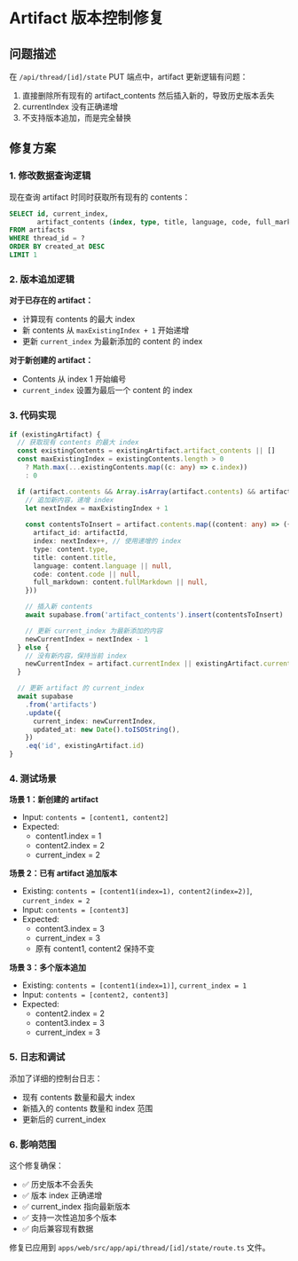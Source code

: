# Artifact 版本控制修复

## 问题描述
在 `/api/thread/[id]/state` PUT 端点中，artifact 更新逻辑有问题：
1. 直接删除所有现有的 artifact_contents 然后插入新的，导致历史版本丢失
2. currentIndex 没有正确递增
3. 不支持版本追加，而是完全替换

## 修复方案

### 1. 修改数据查询逻辑
现在查询 artifact 时同时获取所有现有的 contents：
```sql
SELECT id, current_index, 
       artifact_contents (index, type, title, language, code, full_markdown)
FROM artifacts 
WHERE thread_id = ? 
ORDER BY created_at DESC 
LIMIT 1
```

### 2. 版本追加逻辑
**对于已存在的 artifact：**
- 计算现有 contents 的最大 index
- 新 contents 从 `maxExistingIndex + 1` 开始递增
- 更新 `current_index` 为最新添加的 content 的 index

**对于新创建的 artifact：**
- Contents 从 index 1 开始编号
- `current_index` 设置为最后一个 content 的 index

### 3. 代码实现

```typescript
if (existingArtifact) {
  // 获取现有 contents 的最大 index
  const existingContents = existingArtifact.artifact_contents || []
  const maxExistingIndex = existingContents.length > 0 
    ? Math.max(...existingContents.map((c: any) => c.index)) 
    : 0

  if (artifact.contents && Array.isArray(artifact.contents) && artifact.contents.length > 0) {
    // 追加新内容，递增 index
    let nextIndex = maxExistingIndex + 1
    
    const contentsToInsert = artifact.contents.map((content: any) => ({
      artifact_id: artifactId,
      index: nextIndex++, // 使用递增的 index
      type: content.type,
      title: content.title,
      language: content.language || null,
      code: content.code || null,
      full_markdown: content.fullMarkdown || null,
    }))

    // 插入新 contents
    await supabase.from('artifact_contents').insert(contentsToInsert)

    // 更新 current_index 为最新添加的内容
    newCurrentIndex = nextIndex - 1
  } else {
    // 没有新内容，保持当前 index
    newCurrentIndex = artifact.currentIndex || existingArtifact.current_index
  }

  // 更新 artifact 的 current_index
  await supabase
    .from('artifacts')
    .update({
      current_index: newCurrentIndex,
      updated_at: new Date().toISOString(),
    })
    .eq('id', existingArtifact.id)
}
```

### 4. 测试场景

**场景 1：新创建的 artifact**
- Input: `contents = [content1, content2]`
- Expected: 
  - content1.index = 1
  - content2.index = 2
  - current_index = 2

**场景 2：已有 artifact 追加版本**
- Existing: `contents = [content1(index=1), content2(index=2)]`, `current_index = 2`
- Input: `contents = [content3]`
- Expected:
  - content3.index = 3
  - current_index = 3
  - 原有 content1, content2 保持不变

**场景 3：多个版本追加**
- Existing: `contents = [content1(index=1)]`, `current_index = 1`
- Input: `contents = [content2, content3]`
- Expected:
  - content2.index = 2
  - content3.index = 3
  - current_index = 3

### 5. 日志和调试
添加了详细的控制台日志：
- 现有 contents 数量和最大 index
- 新插入的 contents 数量和 index 范围
- 更新后的 current_index

### 6. 影响范围
这个修复确保：
- ✅ 历史版本不会丢失
- ✅ 版本 index 正确递增
- ✅ current_index 指向最新版本
- ✅ 支持一次性追加多个版本
- ✅ 向后兼容现有数据

修复已应用到 `apps/web/src/app/api/thread/[id]/state/route.ts` 文件。 